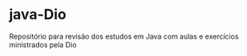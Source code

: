 # java-Dio
Repositório para revisão dos estudos em Java com aulas e exercícios ministrados pela Dio
